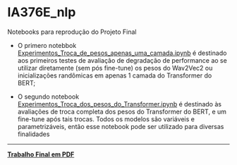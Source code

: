 # IA376E_nlp

Notebooks para reprodução do Projeto Final


* O primero notebbok [Experimentos_Troca_de_pesos_apenas_uma_camada.ipynb](./Experimentos_Troca_de_pesos_apenas_uma_camada.ipynb) é destinado aos primeiros testes de avaliação de degradação de performance ao se utilizar diretamente (sem pós fine-tune) os pesos do Wav2Vec2 ou inicializações randômicas em apenas 1 camada do Transformer do BERT;

* O segundo notebook [Experimentos_Troca_dos_pesos_do_Transformer.ipynb](./Experimentos_Troca_dos_pesos_do_Transformer.ipynb) é destinado às avaliações de troca completa dos pesos do Transformer do BERT, e um fine-tune após tais trocas. Todos os modelos são variáveis e parametrizáveis, então esse notebook pode ser utilizado para diversas finalidades

---
 **[Trabalho Final em PDF](./IA376E___Projeto_Final.pdf)**

